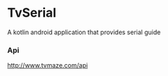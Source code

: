 # TvSerial
A kotlin android application that provides serial guide
### Api
http://www.tvmaze.com/api

